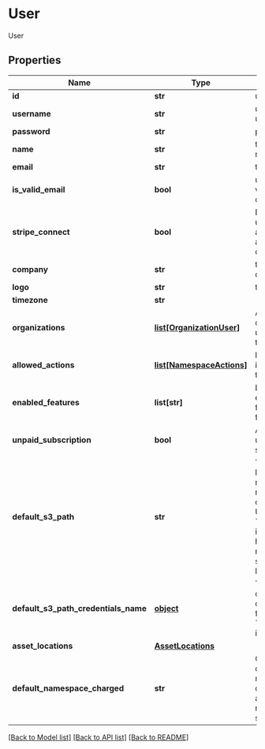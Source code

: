 # User

User

## Properties

| Name                                 | Type                                              | Description                                                                                                                                                                                  | Notes                 |
| ------------------------------------ | ------------------------------------------------- | -------------------------------------------------------------------------------------------------------------------------------------------------------------------------------------------- | --------------------- |
| **id**                               | **str**                                           | unique ID of user                                                                                                                                                                            | [optional]            |
| **username**                         | **str**                                           | username must be unique                                                                                                                                                                      |
| **password**                         | **str**                                           | password                                                                                                                                                                                     | [optional]            |
| **name**                             | **str**                                           | the user&#39;s full, real name                                                                                                                                                               | [optional]            |
| **email**                            | **str**                                           | the user&#39;s email                                                                                                                                                                         | [optional]            |
| **is_valid_email**                   | **bool**                                          | user&#39;s email is validated to be correct                                                                                                                                                  | [optional] [readonly] |
| **stripe_connect**                   | **bool**                                          | Denotes that the user is able to apply pricing to arrays by means of Stripe Connect                                                                                                          | [optional] [readonly] |
| **company**                          | **str**                                           | the user&#39;s company                                                                                                                                                                       | [optional]            |
| **logo**                             | **str**                                           | the user&#39;s logo                                                                                                                                                                          | [optional]            |
| **timezone**                         | **str**                                           |                                                                                                                                                                                              | [optional]            |
| **organizations**                    | [**list[OrganizationUser]**](OrganizationUser.md) | Array of organizations a user is part of and their roles                                                                                                                                     | [optional] [readonly] |
| **allowed_actions**                  | [**list[NamespaceActions]**](NamespaceActions.md) | list of actions user is allowed to do on this organization                                                                                                                                   | [optional]            |
| **enabled_features**                 | **list[str]**                                     | List of extra/optional/beta features to enable for namespace                                                                                                                                 | [optional] [readonly] |
| **unpaid_subscription**              | **bool**                                          | A notice that the user has an unpaid subscription                                                                                                                                            | [optional] [readonly] |
| **default_s3_path**                  | **str**                                           | The default location to store newly-created notebooks and other assets like UDFs. The name &#x60;default_s3_path&#x60; is a legacy holdover; it may refer to any supported storage location. | [optional]            |
| **default_s3_path_credentials_name** | [**object**](.md)                                 | The name of the credentials used to create and access files in the &#x60;default_s3_path&#x60;, if needed.                                                                                   | [optional]            |
| **asset_locations**                  | [**AssetLocations**](AssetLocations.md)           |                                                                                                                                                                                              | [optional]            |
| **default_namespace_charged**        | **str**                                           | Override the default namespace charged for actions when no namespace is specified                                                                                                            | [optional]            |

[[Back to Model list]](../README.md#documentation-for-models) [[Back to API list]](../README.md#documentation-for-api-endpoints) [[Back to README]](../README.md)
